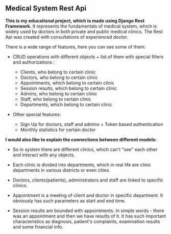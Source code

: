 ## **Medical System Rest Api**
**This is my educational project, which is made using Django Rest Framework.**
It represents the fundamentals of medical system, which is widely used by doctors in both private and public medical clinics. 
The Rest Api was created with consultations of experienced doctor.

There is a wide range of features, here you can see some of them:

 - CRUD operations with different objects + list of them with special filters and authorizations :
	 - Clients, who belong to certain clinic
	 -  Doctors, who belong to certain clinic
	 - Appointments, which belong to certain clinic
	  - Session results, which belong to certain clinic
	  - Admins, who belong to certain clinic
	  -  Staff, who belong to certain clinic
	 - Departments, which belong to certain clinic
    
 - Other special features:
	 - Sign Up for doctors, staff and admins + Token based authentication
	 - Monthly statistics for certain doctor

**I would also like to explain the connections between different models:**

 - So in system there are different clinics, which can't "see" each
   other and interact with any objects. 
   
  - Each clinic is divided into departments, which in real life are
   clinic departments in various districts or even cities. 
   
  - Doctors, clients(patients), administrators and staff are linked to
   specific clinics. 
   
   - Appointment is a meeting of client and doctor in specific department.
   It obviously has such parameters as start and end time.
   
  - Session results are bounded with appointments. In simple words -
   there was an appointment and then we have results of it. It has such
   important characteristics as diagnosis, patient's complaints,
   examination results and some financial info.
